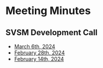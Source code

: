 # Meeting Minutes

## SVSM Development Call

* [March 6th, 2024](devel-call-2024-03-06.md)
* [February 28th, 2024](devel-call-2024-02-28.md)
* [February 14th, 2024](devel-call-2024-02-14.md)
